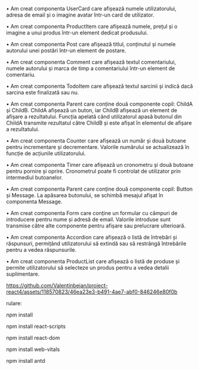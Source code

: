 •	Am creat componenta UserCard care afișează numele utilizatorului, adresa de email și o imagine avatar într-un card de utilizator.

•	Am creat componenta ProductItem care afișează numele, prețul și o imagine a unui produs într-un element dedicat produsului.

•	Am creat componenta Post care afișează titlul, conținutul și numele autorului unei postări într-un element de postare.

•	Am creat componenta Comment care afișează textul comentariului, numele autorului și marca de timp a comentariului într-un element de comentariu.

•	Am creat componenta TodoItem care afișează textul sarcinii și indică dacă sarcina este finalizată sau nu.

•	Am creat componenta Parent care conține două componente copil: ChildA și ChildB. ChildA afișează un buton, iar ChildB afișează un element de afișare a rezultatului. Funcția apelată când utilizatorul apasă butonul din ChildA transmite rezultatul către ChildB și este afișat în elementul de afișare a rezultatului.

•	Am creat componenta Counter care afișează un număr și două butoane pentru incrementare și decrementare. Valorile numărului se actualizează în funcție de acțiunile utilizatorului.

•	Am creat componenta Timer care afișează un cronometru și două butoane pentru pornire și oprire. Cronometrul poate fi controlat de utilizator prin intermediul butoanelor.

•	Am creat componenta Parent care conține două componente copil: Button și Message. La apăsarea butonului, se schimbă mesajul afișat în componenta Message.

•	Am creat componenta Form care conține un formular cu câmpuri de introducere pentru nume și adresă de email. Valorile introduse sunt transmise către alte componente pentru afișare sau prelucrare ulterioară.

•	Am creat componenta Accordion care afișează o listă de întrebări și răspunsuri, permițând utilizatorului să extindă sau să restrângă întrebările pentru a vedea răspunsurile.

•	Am creat componenta ProductList care afișează o listă de produse și permite utilizatorului să selecteze un produs pentru a vedea detalii suplimentare.




https://github.com/Valentinbejan/proiect-react4/assets/118570823/46ea23e3-b491-4ae7-abf0-846246e80f0b

rulare: 

npm install

npm install react-scripts

npm install react-dom

npm install web-vitals

npm install antd

